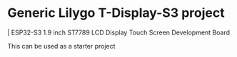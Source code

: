 # Generic Lilygo T-Display-S3 project

| ESP32-S3 1.9 inch ST7789 LCD Display Touch Screen Development Board

This can be used as a starter project